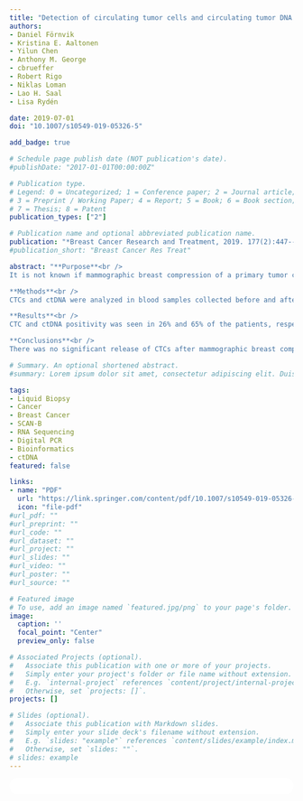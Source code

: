 ```yaml
---
title: "Detection of circulating tumor cells and circulating tumor DNA before and after mammographic breast compression in a cohort of breast cancer patients scheduled for neoadjuvant treatment"
authors:
- Daniel Förnvik
- Kristina E. Aaltonen
- Yilun Chen
- Anthony M. George
- cbrueffer
- Robert Rigo
- Niklas Loman
- Lao H. Saal
- Lisa Rydén

date: 2019-07-01
doi: "10.1007/s10549-019-05326-5"

add_badge: true

# Schedule page publish date (NOT publication's date).
#publishDate: "2017-01-01T00:00:00Z"

# Publication type.
# Legend: 0 = Uncategorized; 1 = Conference paper; 2 = Journal article;
# 3 = Preprint / Working Paper; 4 = Report; 5 = Book; 6 = Book section;
# 7 = Thesis; 8 = Patent
publication_types: ["2"]

# Publication name and optional abbreviated publication name.
publication: "*Breast Cancer Research and Treatment, 2019. 177(2):447--445*"
#publication_short: "Breast Cancer Res Treat"

abstract: "**Purpose**<br />
It is not known if mammographic breast compression of a primary tumor causes shedding of tumor cells into the circulatory system. Little is known about how the detection of circulating biomarkers such as circulating tumor cells (CTCs) or circulating tumor DNA (ctDNA) is affected by breast compression intervention.<br /><br />

**Methods**<br />
CTCs and ctDNA were analyzed in blood samples collected before and after breast compression in 31 patients with primary breast cancer scheduled for neoadjuvant therapy. All patients had a central venous access to allow administration of intravenous neoadjuvant chemotherapy, which enabled blood collection from superior vena cava, draining the breasts, in addition to sampling from a peripheral vein.<br /><br />

**Results**<br />
CTC and ctDNA positivity was seen in 26% and 65% of the patients, respectively. There was a significant increase of ctDNA after breast compression in central blood (p = 0.01), not observed in peripheral testing. No increase related with breast compression was observed for CTC. ctDNA positivity was associated with older age (p = 0.05), and ctDNA increase after breast compression was associated with high Ki67 proliferating tumors (p = 0.04). CTCs were more abundant in central compared to peripheral blood samples (p = 0.04).<br /><br />

**Conclusions**<br />
There was no significant release of CTCs after mammographic breast compression but more CTCs were present in central compared to peripheral blood. No significant difference between central and peripheral levels of ctDNA was observed. The small average increase in ctDNA after breast compression is unlikely to be clinically relevant. The results give support for mammography as a safe procedure from the point of view of CTC and ctDNA shedding to the blood circulation. The results may have implications for the standardization of sampling procedures for circulating tumor markers."

# Summary. An optional shortened abstract.
#summary: Lorem ipsum dolor sit amet, consectetur adipiscing elit. Duis posuere tellus ac convallis placerat. Proin tincidunt magna sed ex sollicitudin condimentum.

tags:
- Liquid Biopsy
- Cancer
- Breast Cancer
- SCAN-B
- RNA Sequencing
- Digital PCR
- Bioinformatics
- ctDNA
featured: false

links:
- name: "PDF"
  url: "https://link.springer.com/content/pdf/10.1007/s10549-019-05326-5.pdf"
  icon: "file-pdf"
#url_pdf: ""
#url_preprint: ""
#url_code: ""
#url_dataset: ""
#url_project: ""
#url_slides: ""
#url_video: ""
#url_poster: ""
#url_source: ""

# Featured image
# To use, add an image named `featured.jpg/png` to your page's folder. 
image:
  caption: ''
  focal_point: "Center"
  preview_only: false

# Associated Projects (optional).
#   Associate this publication with one or more of your projects.
#   Simply enter your project's folder or file name without extension.
#   E.g. `internal-project` references `content/project/internal-project/index.md`.
#   Otherwise, set `projects: []`.
projects: []

# Slides (optional).
#   Associate this publication with Markdown slides.
#   Simply enter your slide deck's filename without extension.
#   E.g. `slides: "example"` references `content/slides/example/index.md`.
#   Otherwise, set `slides: ""`.
# slides: example
---
```


<html>
  <style>
    section {
        background: white;
        color: black;
        border-radius: 1em;
        padding: 1em;
        left: 50% }
    #inner {
        display: inline-block;
        display: flex;
        align-items: center;
        justify-content: center }
  </style>
  <section>
    <div id="inner">
      <script type='text/javascript' src='https://d1bxh8uas1mnw7.cloudfront.net/assets/embed.js'></script>
        <span style="float:left";
          class="__dimensions_badge_embed__"
          data-doi="10.1007/s10549-019-05326-5"
          data-hide-zero-citations="true"
          data-legend="always">
        </span>
      <script async src="https://badge.dimensions.ai/badge.js" charset="utf-8"></script>
        <div style="float:right";
          data-link-target="_blank"
          data-badge-details="right"
          data-badge-type="medium-donut"
          data-doi="10.1007/s10549-019-05326-5"
          data-condensed="true"
          data-hide-no-mentions="true"
          class="altmetric-embed">
        </div>
    </div>
  </section>
